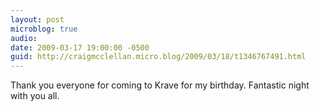 ```yaml
---
layout: post
microblog: true
audio: 
date: 2009-03-17 19:00:00 -0500
guid: http://craigmcclellan.micro.blog/2009/03/18/t1346767491.html
---
```

Thank you everyone for coming to Krave for my birthday. Fantastic night with you all.
